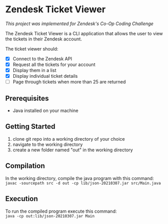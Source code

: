 # Zendesk Ticket Viewer
*This project was implemented for Zendesk's Co-Op Coding Challenge*

The Zendesk Ticket Viewer is a CLI application that allows the user to view the tickets in their Zendesk account.

The ticket viewer should:
- [x] Connect to the Zendesk API
- [x] Request all the tickets for your account
- [x] Display them in a list
- [x] Display individual ticket details
- [ ] Page through tickets when more than 25 are returned

## Prerequisites
- Java installed on your machine

## Getting Started
1. clone git repo into a working directory of your choice
2. navigate to the working directory
3. create a new folder named "out" in the working directory

## Compilation
In the working directory, compile the java program with this command:\
`javac -sourcepath src -d out -cp lib/json-20210307.jar src/Main.java`

## Execution
To run the compiled program execute this command:\
`java -cp out:lib/json-20210307.jar Main`
